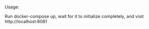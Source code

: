 Usage:

Run docker-compose up, wait for it to initialize completely, and visit http://localhost:8081

